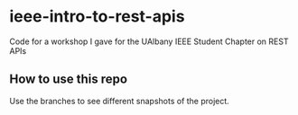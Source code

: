 # ieee-intro-to-rest-apis
Code for a workshop I gave for the UAlbany IEEE Student Chapter on REST APIs

## How to use this repo
Use the branches to see different snapshots of the project. 